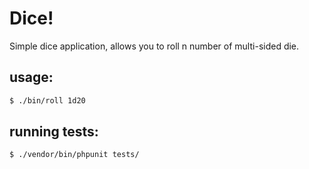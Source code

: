 Dice!
=======
Simple dice application, allows you to roll n number of multi-sided die.

## usage:
```bash
$ ./bin/roll 1d20
```

## running tests:
```bash
$ ./vendor/bin/phpunit tests/
```
